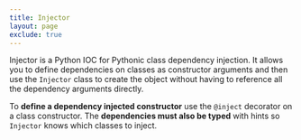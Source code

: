 ```yaml
---
title: Injector
layout: page
exclude: true
---
```


Injector is a Python IOC for Pythonic class dependency injection. It allows you to define dependencies on classes as constructor arguments and then use the `Injector` class to create the object without having to reference all the dependency arguments directly.

To **define a dependency injected constructor** use the `@inject` decorator on a class constructor. The **dependencies must also be typed** with hints so `Injector` knows which classes to inject.
<!--stackedit_data:
eyJoaXN0b3J5IjpbMTc4MjkyMzU4N119
-->